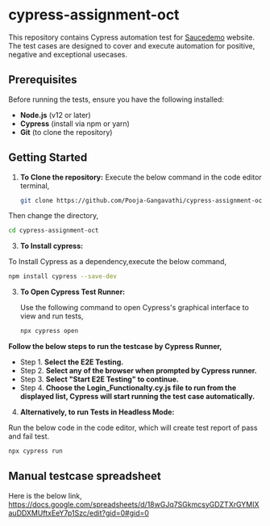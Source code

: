# cypress-assignment-oct

This repository contains Cypress automation test for [Saucedemo](https://www.saucedemo.com/v1/) website. The test cases are designed to cover and execute automation for positive, negative and exceptional usecases.

## Prerequisites

Before running the tests, ensure you have the following installed:

- **Node.js** (v12 or later)
- **Cypress** (install via npm or yarn)
- **Git** (to clone the repository)

## Getting Started

1. **To Clone the repository:**
Execute the below command in the code editor terminal,
 
   ```bash
   git clone https://github.com/Pooja-Gangavathi/cypress-assignment-oct.git
    ```
Then change the directory,
   ```bash
   cd cypress-assignment-oct
   ```

3. **To Install cypress:**

To Install Cypress as a dependency,execute the below command,

```bash
npm install cypress --save-dev
 ```

3. **To Open Cypress Test Runner:**

   Use the following command to open Cypress's graphical interface to view and run tests,

   ```bash
   npx cypress open
   ```
   
 **Follow the below steps to run the testcase by Cypress Runner,**
 
- Step 1. **Select the E2E Testing.**
- Step 2. **Select any of the browser when prompted by Cypress runner.**
- Step 3. **Select "Start E2E Testing" to continue.**
- Step 4. **Choose the Login_Functionalty.cy.js file to run from the displayed list, Cypress will start running the test case automatically.**

4. **Alternatively, to run Tests in Headless Mode:**

Run the below code in the code editor, which will create test report of pass and fail test.

   ```bash
   npx cypress run
   ```


## Manual testcase spreadsheet
Here is the below link,
https://docs.google.com/spreadsheets/d/18wGJq7SGkmcsyGDZTXrGYMIXauDDXMUftxEeY7p1Szc/edit?gid=0#gid=0
